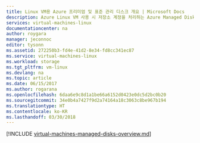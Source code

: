 ```yaml
---
title: Linux VM용 Azure 프리미엄 및 표준 관리 디스크 개요 | Microsoft Docs
description: Azure Linux VM 사용 시 저장소 계정을 처리하는 Azure Managed Disks에 대한 개요
services: virtual-machines-linux
documentationcenter: na
author: roygara
manager: jeconnoc
editor: tysonn
ms.assetid: 272250b3-fd4e-41d2-8e34-fd8cc341ec87
ms.service: virtual-machines-linux
ms.workload: storage
ms.tgt_pltfrm: vm-linux
ms.devlang: na
ms.topic: article
ms.date: 06/15/2017
ms.author: rogarana
ms.openlocfilehash: 6daa6e9c8d1a1be66a6152d0423e0dc5d2bc0b20
ms.sourcegitcommit: 34e0b4a7427f9d2a74164a18c3063c8be967b194
ms.translationtype: HT
ms.contentlocale: ko-KR
ms.lasthandoff: 03/30/2018
---
```

[!INCLUDE [virtual-machines-managed-disks-overview.md](../../../includes/virtual-machines-managed-disks-overview.md)]
